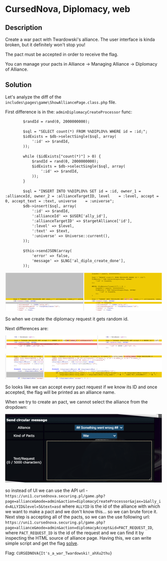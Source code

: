 # CursedNova, Diplomacy, web 

## Description

Create a war pact with Twardowski's alliance. The user interface is kinda broken, but it definitely won't stop you!

The pact must be accepted in order to receive the flag.

You can manage your pacts in Alliance → Managing Alliance → Diplomacy of Alliance.

## Solution

Let's analyze the diff of the `includes\pages\game\ShowAlliancePage.class.php` file.

First difference is in the: `adminDiplomacyCreateProcessor` func:

```
        $randId = rand(0, 2000000000);

        $sql = "SELECT count(*) FROM %%DIPLO%% WHERE id = :id;";
        $idExists = $db->selectSingle($sql, array(
            ':id' => $randId,
        ));

        while ($idExists["count(*)"] > 0) {
            $randId = rand(0, 2000000000);
            $idExists = $db->selectSingle($sql, array(
                ':id' => $randId,
            ));
        }

        $sql = "INSERT INTO %%DIPLO%% SET id = :id, owner_1 = :allianceId, owner_2 = :allianceTargetID, level    = :level, accept = 0, accept_text = :text, universe    = :universe";
        $db->insert($sql, array(
            ':id' => $randId,
            ':allianceId' => $USER['ally_id'],
            ':allianceTargetID' => $targetAlliance['id'],
            ':level' => $level,
            ':text' => $text,
            ':universe' => Universe::current(),
        ));

        $this->sendJSON(array(
            'error' => false,
            'message' => $LNG['al_diplo_create_done'],
        ));
```

![diff](./img/diff.png)

So when we create the diplomacy request it gets random id.

Next differences are:

![diff](./img/diff2.png)

![diff](./img/diff3.png)

So looks like we can accept every pact request if we know its ID and once accepted, the flag will be printed as an alliance name.


When we try to create an pact, we cannot select the alliance from the dropdown:

![createalliance](./img/createalliance.png)

so instead of UI we can use the API url - `https://uni1.cursednova.securing.pl/game.php?page=alliance&mode=admin&action=diplomacyCreateProcessor&ajax=1&ally_id=ALLYID&level=5&text=asd` where `ALLYID` is the id of the alliance with which we want to make a pact and we don't know this... so we can brute force it.
Next step is accepting all of the pacts, so we can the use following url: `https://uni1.cursednova.securing.pl/game.php?page=alliance&mode=admin&action=diplomacyAccept&id=PACT_REQUEST_ID`, where `PACT_REQUEST_ID` is the id of the request and we can find it by inspecting the HTML source of alliance page.
Having this, we can write simple script and get the flag [solve](./solve.py).

Flag: `CURSEDNOVA{It's_a_war_Twardowski!_ahXu2thu}`

